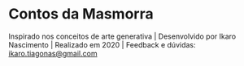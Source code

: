 # Contos da Masmorra
Inspirado nos conceitos de arte generativa | 
Desenvolvido por Ikaro Nascimento | 
Realizado em 2020 | 
Feedback e dúvidas: ikaro.tiagonas@gmail.com
